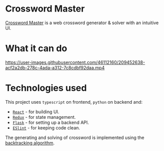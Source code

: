 # Crossword Master
[Crossword Master](https://crossword-master.org) is a web crossword generator &amp; solver with an intuitive UI.

# What it can do

https://user-images.githubusercontent.com/46112160/209452638-acf2a2db-278c-4ada-a312-7c8cdbf92daa.mp4

# Technologies used

This project uses `typescript` on frontend, `python` on backend and:
 - [`React`](https://reactjs.org) - for building UI.
 - [`Redux`](https://redux.js.org) - for state management.
 - [`Flask`](https://flask.palletsprojects.com/en/2.2.x) - for setting up a backend API.
 - [`ESlint`](https://eslint.org) - for keeping code clean.

The generating and solving of crossword is implemented using the [backtracking algorithm](https://en.wikipedia.org/wiki/Backtracking).

